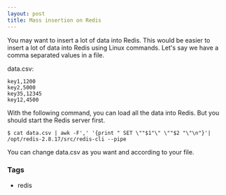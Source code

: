 ```yaml
---
layout: post
title: Mass insertion on Redis
---
```


You may want to insert a lot of data into Redis. This would be easier to insert a lot of data into Redis using Linux commands. Let's say we have a comma separated values in a file.

data.csv:
```
key1,1200
key2,5000
key35,12345
key12,4500
```

With the following command, you can load all the data into Redis. But you should start the Redis server first.

```console
$ cat data.csv | awk -F',' '{print " SET \""$1"\" \""$2 "\"\n"}'| /opt/redis-2.8.17/src/redis-cli --pipe
```

You can change data.csv as you want and according to your file.

### Tags

- redis
